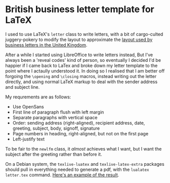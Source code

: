 # British business letter template for LaTeX

I used to use LaTeX's `letter` class to write letters, with a bit of
cargo-culted juggery-pokery to modify the layout to approximate the [layout used
by business letters in the United
Kingdom](https://www.debretts.com/debretts-a-to-z/l/letter-writing/).

After a while I started using LibreOffice to write letters instead, But I've
always been a 'reveal codes' kind of person, so eventually I decided I'd be happier
if I came back to LaTex and broke down my letter template to the point where I
actaully understood it. In doing so I realised that I am better off forgoing
the `\opening` and `\closing` macros, instead writing out the letter directly,
and using normal LaTeX markup to deal with the sender address and subject line.

My requrements are as follows:

 * Use OpenSans
 * First line of paragraph flush with left margin
 * Separate paragraphs with vertical space
 * Order: sending address (right-aligned), recipient address, date, greeting, subject, body, signoff, signature
 * Page numbers in heading, right-aligned, but not on the first page
 * Left-justify text

To be fair to the `newlfm` class, it _almost_ achieves what I want, but I want
the subject after the greeting rather than before it.

On a Debian system, the `texlive-luatex` and `texlive-latex-extra` packages
should pull in everything needed to generate a pdf, with the `lualatex
letter.tex` command. [Here's an example of the result](letter.pdf).
